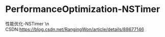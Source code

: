 # PerformanceOptimization-NSTimer
性能优化-NSTimer
\n
CSDN:https://blog.csdn.net/RangingWon/article/details/88677146
